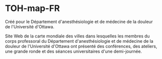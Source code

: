 # TOH-map-FR

Créé pour le Département d'anesthésiologie et de médecine de la douleur de l'Université d'Ottawa.

Site Web de la carte mondiale des villes dans lesquelles les membres du corps professoral du Département d'anesthésiologie et de médecine de la douleur de l'Université d'Ottawa ont présenté des conférences, des ateliers, une grande ronde et des séances universitaires d'une demi-journée.
